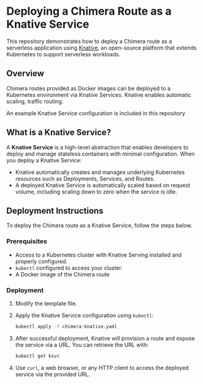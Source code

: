 # Deploying a Chimera Route as a Knative Service

This repository demonstrates how to deploy a Chimera route as a serverless application using [Knative](https://knative.dev/), an open-source platform that extends Kubernetes to support serverless workloads.

## Overview

Chimera routes provided as Docker images can be deployed to a Kubernetes environment via Knative Services. Knative enables automatic scaling, traffic routing.

An example Knative Service configuration is included in this repository [](./chimera-knative.yaml)

## What is a Knative Service?

A **Knative Service** is a high-level abstraction that enables developers to deploy and manage stateless containers with minimal configuration. When you deploy a Knative Service:

- Knative automatically creates and manages underlying Kubernetes resources such as Deployments, Services, and Routes.
- A deployed Knative Service is automatically scaled based on request volume, including scaling down to zero when the service is idle.

## Deployment Instructions

To deploy the Chimera route as a Knative Service, follow the steps below.

### Prerequisites

- Access to a Kubernetes cluster with Knative Serving installed and properly configured.
- `kubectl` configured to access your cluster.
- A Docker image of the Chimera route

### Deployment

1. Modify the template [](./chimera-knative.yaml) file.

2. Apply the Knative Service configuration using `kubectl`:

    ```sh
    kubectl apply -f chimera-knative.yaml
    ```

3. After successful deployment, Knative will provision a route and expose the service via a URL. You can retrieve the URL with:

    ```sh
    kubectl get ksvc
    ```

4. Use `curl`, a web browser, or any HTTP client to access the deployed service via the provided URL.
